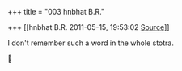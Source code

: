 +++
title = "003 hnbhat B.R."

+++
[[hnbhat B.R.	2011-05-15, 19:53:02 [Source](https://groups.google.com/g/samskrita/c/3KQj_fx2sgM)]]



I don't remember such a word in the whole stotra.



